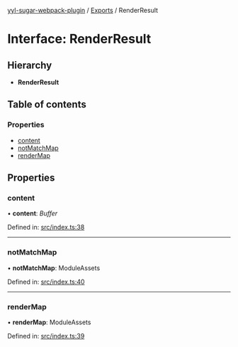[yyl-sugar-webpack-plugin](../README.md) / [Exports](../modules.md) / RenderResult

# Interface: RenderResult

## Hierarchy

* **RenderResult**

## Table of contents

### Properties

- [content](renderresult.md#content)
- [notMatchMap](renderresult.md#notmatchmap)
- [renderMap](renderresult.md#rendermap)

## Properties

### content

• **content**: *Buffer*

Defined in: [src/index.ts:38](https://github.com/jackness1208/yyl-sugar-webpack-plugin/blob/0ff4c17/src/index.ts#L38)

___

### notMatchMap

• **notMatchMap**: ModuleAssets

Defined in: [src/index.ts:40](https://github.com/jackness1208/yyl-sugar-webpack-plugin/blob/0ff4c17/src/index.ts#L40)

___

### renderMap

• **renderMap**: ModuleAssets

Defined in: [src/index.ts:39](https://github.com/jackness1208/yyl-sugar-webpack-plugin/blob/0ff4c17/src/index.ts#L39)
